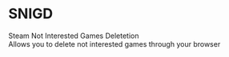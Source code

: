 # SNIGD
Steam Not Interested Games Deletetion <br>
Allows you to delete not interested games through your browser
